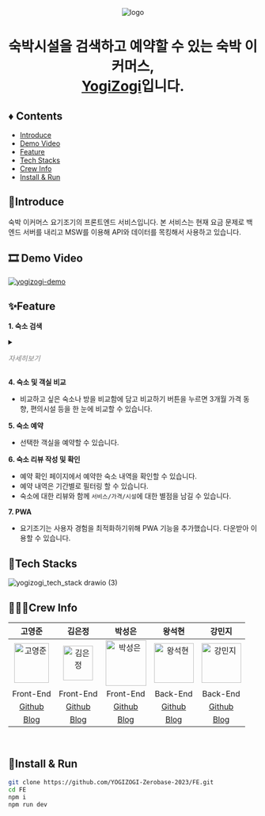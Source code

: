 <p align='center'><img alt='logo' src='https://github.com/YOGIZOGI-Zerobase-2023/FE/assets/116236689/a508c41e-90d7-4cd5-868f-b760d519a916'></p>
<h1 align='center'>숙박시설을 검색하고 예약할 수 있는 숙박 이커머스, <br /> <a href='https://yogizogi.vercel.app/' color='red'>YogiZogi</a>입니다.</h1>

## ♦️ Contents

- [Introduce](#introduce)
- [Demo Video](#demo-video)
- [Feature](#feature)
- [Tech Stacks](#tech-stacks)
- [Crew Info](#crew-info)
- [Install & Run](#install--run)
  <br />

## 🎉Introduce

숙박 이커머스 요기조기의 프론트엔드 서비스입니다. 본 서비스는 현재 요금 문제로 백엔드 서버를 내리고 MSW를 이용해 API와 데이터를 목킹해서 사용하고 있습니다.

## 🎞 Demo Video

[![yogizogi-demo](http://img.youtube.com/vi/GPzHwhCmJU4/0.jpg)](https://youtu.be/GPzHwhCmJU4)

## ✨Feature

<strong>1. 숙소 검색</strong>

<details>
  <summary><p style="color:gray;font-style:italic;">자세히보기</p></summary>
  
<img alt='logo' src='https://github.com/cloudedpanther/YogiZogi-FE/assets/76900250/2472ccb9-4e7a-41a4-bf65-ec565db7ea0e'>

- `키워드/현재 위치, 날짜, 인원` 정보를 입력하여 조건에 맞는 숙소를 검색할 수 있습니다.
- 숙소의 유형(호텔/모텔/펜션), 평점, 가격, 거리로 검색 결과를 필터링 할 수 있습니다.
- `지도로 보기`를 이용해 숙소의 위치를 확인할 수 있습니다
- 검색 결과가 무한 스크롤 방식으로 불러와집니다. 무한 스크롤은 아래와 같이 IntersectionObserver API를 이용해 구현되어 있습니다.

```ts
// 옵저버 생성/관리를 위한 커스텀 훅
const useIntersectionObserver = (callback: () => void) => {
  const observer = useRef(
    new IntersectionObserver(
      (entries) => {
        entries.forEach((entry) => {
          if (entry.isIntersecting) {
            callback();
          }
        });
      },
      { threshold: 0.3 }
    )
  );

  const observe = (element: HTMLDivElement) => {
    observer.current.observe(element);
  };

  const unobserve = (element: HTMLDivElement) => {
    observer.current.unobserve(element);
  };

  return [observe, unobserve];
};

// 옵저버 타겟 설정
const observerTarget = useRef<HTMLDivElement>(null);

// 옵저버 생성
const [observe, unobserve] = useIntersectionObserver(async () => {
  setIsLoading(true);
});

// 옵저버 타겟의 display 설정읋 위한 함수
const showObserver = useCallback(() => {
  if (!observerTarget.current) return;

  observerTarget.current.classList.remove('hidden');
  observerTarget.current.classList.add(
    'flex',
    'justify-center',
    'items-center'
  );
}, [observerTarget]);

const hideObserver = useCallback(() => {
  if (!observerTarget.current) return;

  observerTarget.current.classList.remove(
    'flex',
    'justify-center',
    'items-center'
  );
  observerTarget.current.classList.add('hidden');
}, [observerTarget]);

// 옵저버 구동 설정을 위한 함수
const startObserving = useCallback(() => {
  if (observerTarget.current !== null) {
    showObserver();
    observe(observerTarget.current);
  }
}, [observerTarget]);

const stopObserving = useCallback(() => {
  if (observerTarget.current !== null) {
    unobserve(observerTarget.current);
  }
}, [observerTarget]);

// 숙소 보기 설정에 따른 옵저버 상태 변경을 위한 함수
const handleViewToggle = useCallback(() => {
  setViewType((viewType) => {
    const nextValue = !viewType;
    if (!observerTarget.current) {
      return nextValue;
    }

    if (nextValue === View.MAP) {
      stopObserving();
      hideObserver();
      return nextValue;
    }

    if (!isDataEnd && nextValue === View.LIST) {
      startObserving();
    }

    return nextValue;
  });
}, [viewType]);

// 로딩 상태가 변경될 경우 작동하는 옵저버 상태 변경을 위한 함수
useEffect(() => {
  if (observerTarget.current === null) {
    return;
  }

  if (isLoading) {
    stopObserving();

    const loadData = async () => {
      await handleDetailedSearch();
      searchParams.current.page++;
      setIsLoading(false);
    };
    loadData();
    return;
  }

  if (!isDataEnd && viewType === View.LIST) {
    startObserving();
    return;
  }

  hideObserver();
}, [isLoading]);
```

</details>

<strong>4. 숙소 및 객실 비교</strong>

- 비교하고 싶은 숙소나 방을 비교함에 담고 비교하기 버튼을 누르면 3개월 가격 동향, 편의시설 등을 한 눈에 비교할 수 있습니다.

<strong>5. 숙소 예약</strong>

- 선택한 객실을 예약할 수 있습니다.

<strong>6. 숙소 리뷰 작성 및 확인</strong>

- 예약 확인 페이지에서 예약한 숙소 내역을 확인할 수 있습니다.
- 예약 내역은 기간별로 필터링 할 수 있습니다.
- 숙소에 대한 리뷰와 함께 `서비스/가격/시설`에 대한 별점을 남길 수 있습니다.

<strong>7. PWA</strong>

- 요기조기는 사용자 경험을 최적화하기위해 PWA 기능을 추가했습니다. 다운받아 이용할 수 있습니다.
  <br />

## 🔧Tech Stacks

![yogizogi_tech_stack drawio (3)](https://github.com/YOGIZOGI-Zerobase-2023/FE/assets/116236689/8705ff4a-5526-4392-8eca-f172810ce776)
<br />

## 👩‍👧‍👦Crew Info

|                                                                         고영준                                                                          |                                                                        김은정                                                                        |                                                                         박성은                                                                          |                                                                         왕석현                                                                          |                                                                         강민지                                                                          |
| :-----------------------------------------------------------------------------------------------------------------------------------------------------: | :--------------------------------------------------------------------------------------------------------------------------------------------------: | :-----------------------------------------------------------------------------------------------------------------------------------------------------: | :-----------------------------------------------------------------------------------------------------------------------------------------------------: | :-----------------------------------------------------------------------------------------------------------------------------------------------------: |
| <img src="https://user-images.githubusercontent.com/89354370/159485964-95cade06-01fa-4765-b0ea-5daae66db82b.png" alt="고영준" width=70px height=80px /> | <img src="https://github.com/YOGIZOGI-Zerobase-2023/FE/assets/116236689/0b9696da-b45f-48ee-a442-6b317c7926d6" alt="김은정" width=60px height=70px /> | <img src="https://user-images.githubusercontent.com/89354370/159486446-3e8bd873-bfaf-4c33-b211-08ac8eee9941.jpg" alt="박성은" width=82px height=92px /> | <img src="https://user-images.githubusercontent.com/89354370/159485282-568e61d9-c0da-4f71-914f-5a586f23ba4e.jpg" alt="왕석현" width=80px height=80px /> | <img src="https://user-images.githubusercontent.com/89354370/159486647-926d1dd2-5a52-4fc6-8944-3da6cb88748c.jpg" alt="강민지" width=80px height=80px /> |
|                                                                        Front-End                                                                        |                                                                      Front-End                                                                       |                                                                        Front-End                                                                        |                                                                        Back-End                                                                         |                                                                        Back-End                                                                         |
|                                                       [Github](https://github.com/cloudedpanther)                                                       |                                                         [Github](https://github.com/Ryomi-j)                                                         |                                                          [Github](https://github.com/bbung95)                                                           |                                                           [Github](https://github.com/wsh096)                                                           |                                                          [Github](https://github.com/pumkinni)                                                          |
|                                                      [Blog](https://blog.naver.com/cloudedpanther)                                                      |                                                         [Blog](https://premubo.tistory.com/)                                                         |                                                             [Blog](https://velog.io/@bbung)                                                             |                                                            [Blog](https://velog.io/@wsh096)                                                             |                                                          [Blog](https://pumkinni.tistory.com/)                                                          |

<br/>

## 🔨Install & Run

```bash
git clone https://github.com/YOGIZOGI-Zerobase-2023/FE.git
cd FE
npm i
npm run dev
```
